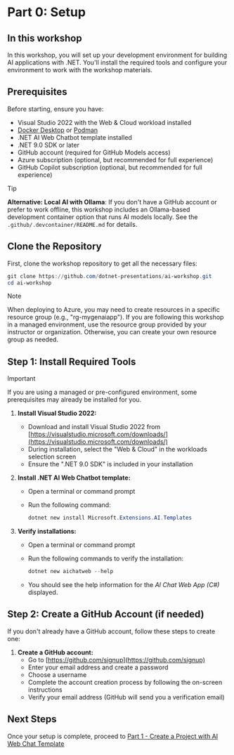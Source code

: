 # Part 0: Setup

## In this workshop

In this workshop, you will set up your development environment for building AI applications with .NET. You'll install the required tools and configure your environment to work with the workshop materials.

## Prerequisites

Before starting, ensure you have:

- Visual Studio 2022 with the Web & Cloud workload installed
- [Docker Desktop](https://www.docker.com/products/docker-desktop) or [Podman](https://podman.io/)
- .NET AI Web Chatbot template installed
- .NET 9.0 SDK or later
- GitHub account (required for GitHub Models access)
- Azure subscription (optional, but recommended for full experience)
- GitHub Copilot subscription (optional, but recommended for full experience)

> [!TIP]
> **Alternative: Local AI with Ollama**: If you don't have a GitHub account or prefer to work offline, this workshop includes an Ollama-based development container option that runs AI models locally. See the `.github/.devcontainer/README.md` for details.

## Clone the Repository

First, clone the workshop repository to get all the necessary files:

```powershell
git clone https://github.com/dotnet-presentations/ai-workshop.git
cd ai-workshop
```

> [!NOTE]
> When deploying to Azure, you may need to create resources in a specific resource group (e.g., "rg-mygenaiapp"). If you are following this workshop in a managed environment, use the resource group provided by your instructor or organization. Otherwise, you can create your own resource group as needed.

## Step 1: Install Required Tools

> [!IMPORTANT]
> If you are using a managed or pre-configured environment, some prerequisites may already be installed for you.

1. **Install Visual Studio 2022:**
   - Download and install Visual Studio 2022 from [https://visualstudio.microsoft.com/downloads/](https://visualstudio.microsoft.com/downloads/)
   - During installation, select the "Web & Cloud" in the workloads selection screen
   - Ensure the ".NET 9.0 SDK" is included in your installation

1. **Install .NET AI Web Chatbot template:**
   - Open a terminal or command prompt
   - Run the following command:

     ```powershell
     dotnet new install Microsoft.Extensions.AI.Templates
     ```

1. **Verify installations:**
   - Open a terminal or command prompt
   - Run the following commands to verify the installation:

     ```powershell
     dotnet new aichatweb --help
     ```

   - You should see the help information for the *AI Chat Web App (C#)* displayed.

## Step 2: Create a GitHub Account (if needed)

If you don't already have a GitHub account, follow these steps to create one:

1. **Create a GitHub account:**
   - Go to [https://github.com/signup](https://github.com/signup)
   - Enter your email address and create a password
   - Choose a username
   - Complete the account creation process by following the on-screen instructions
   - Verify your email address (GitHub will send you a verification email)

## Next Steps

Once your setup is complete, proceed to [Part 1 - Create a Project with AI Web Chat Template](part1-create-project.md)
